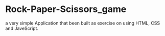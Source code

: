 # Rock-Paper-Scissors_game
a very simple Application that been built as exercise on using HTML, CSS and JaveScript.
